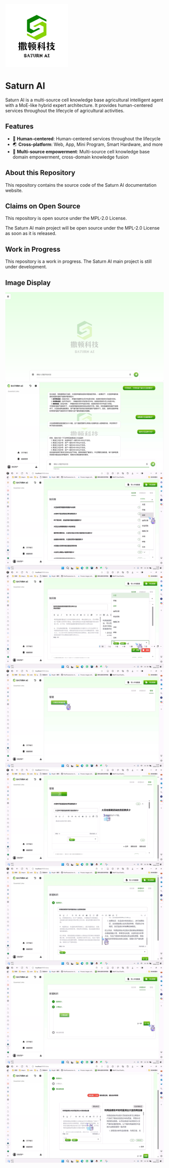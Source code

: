 <img src="/public/logo-vertical.svg" width="200">

# Saturn AI

Saturn AI is a multi-source cell knowledge base agricultural intelligent agent with a MoE-like hybrid expert architecture. It provides human-centered services throughout the lifecycle of agricultural activities.

## Features

- 📌 **Human-centered**: Human-centered services throughout the lifecycle
- 🌏 **Cross-platform**: Web, App, Mini Program, Smart Hardware, and more
- 🏡 **Multi-source empowerment**: Multi-source cell knowledge base domain empowerment, cross-domain knowledge fusion

## About this Repository

This repository contains the source code of the Saturn AI documentation website.

## Claims on Open Source

This repository is open source under the MPL-2.0 License.

The Saturn AI main project will be open source under the MPL-2.0 License as soon as it is released.

## Work in Progress

This repository is a work in progress. The Saturn AI main project is still under development.

## Image Display

![1](/public/1.png)
![2](/public/2.png)
![3](/public/3.png)
![4](/public/4.png)
![5](/public/5.png)
![6](/public/6.png)
![7](/public/7.png)
![8](/public/8.png)
![9](/public/9.png)
